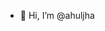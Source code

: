 - 👋 Hi, I’m @ahuljha


<!---
rently-rahuljha/rently-rahuljha is a ✨ special ✨ repository because its `README.md` (this file) appears on your GitHub profile.
You can click the Preview link to take a look at your changes.
--->
